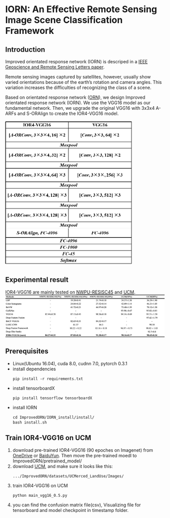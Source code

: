 # IORN: An Effective Remote Sensing Image Scene Classification Framework

## Introduction
Improved orientated response network (IORN) is descriped in a [IEEE Geoscience and Remote Sensing Letters paper](https://ieeexplore.ieee.org/document/8434220/).

Remote sensing images captured by satellites, however, usually show varied orientations because of the earth’s rotation and camera angles. This variation increases the difficulties of recognizing the class of a scene. 

Based on orientated response network ([ORN](https://arxiv.org/abs/1701.01833)), we design Improved orientated response network (IORN).
We use the VGG16 model as our fundamental network. Then, we upgrade the original VGG16 with 3x3x4 A-ARFs and S-ORAlign to create the IOR4-VGG16 model.

<img src='pic/arch.png' width='400'>

## Experimental result
IOR4-VGG16 are mainly tested on [NWPU-RESISC45](http://www.escience.cn/people/JunweiHan/NWPU-RESISC45.html) and [UCM](http://weegee.vision.ucmerced.edu/datasets/landuse.html).
<img src='pic/result.png' width='850'>

## Prerequisites
* Linux(Ubuntu 16.04), cuda 8.0, cudnn 7.0, pytorch 0.3.1
* install dependencies
	```
	pip install -r requirements.txt
	```
* install tensorboardX
	```
	pip install tensorflow tensorboardX
	```
* install IORN
	```
	cd ImprovedORN/IORN_install/install/
	bash install.sh
	```

## Train IOR4-VGG16 on UCM
1. download pre-trained IOR4-VGG16 (90 epoches on Imagenet) from [OneDrive](https://1drv.ms/u/s!AseOni9i6qlubypHdgKxxcNA5s8) or [BaiduYun](https://pan.baidu.com/s/1e39zySQtMZ9kRcc9bSo-lA). Then move the pre-trained moedl to ImprovedORN/pretrained_model/
2. download [UCM](http://weegee.vision.ucmerced.edu/datasets/landuse.html), and make sure it looks like this:
	```
	.../ImprovedORN/datasets/UCMerced_LandUse/Images/
	```
3. train IOR4-VGG16 on UCM
	```
	python main_vgg16_0.5.py
	```
4. you can find the confusion matrix file(csv), Visualizing file for tensorboard and model checkpoint in timestamp folder.
